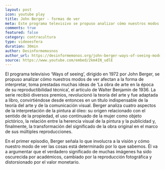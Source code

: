 ```yaml
---
layout: post
icon: youtube play
title: John Berger - formas de ver
meta: Este programa televisivo se propuso analizar cómo nuestros modos de ver afectan a nuestra forma de interpretar, tomando prestadas muchas ideas de Walter Benjamin.
comments: true
featured: false
category: contracultura
type: videoesfera
duration: 30min
author: Desinformemosnos
author_url: https://desinformemonos.org/john-berger-ways-of-seeing-modos-ver/
source: https://www.youtube.com/embed/2km4IN_udlE
---
```


<p class="hyphenate">
	El programa televisivo ‘Ways of seeing’, dirigido en 1972 por John Berger, se propuso analizar cómo nuestros modos de ver afectan a la forma de interpretar, toma prestadas muchas ideas de ‘La obra de arte en la época de su reproductibilidad técnica’, el artículo de Walter Benjamin de 1936. La serie recibió diversos premios, revolucionó la teoría del arte y fue adaptada a libro, convirtiéndose desde entonces en un título indispensable de la teoría del arte y de la comunicación visual. Berger analiza cuatro aspectos de la interpretación de la pintura al óleo: su origen relacionado con el sentido de la propiedad, el uso continuado de la mujer como objeto pictórico, la relación entre la herencia visual de la pintura y la publicidad y, finalmente, la transformación del significado de la obra original en el marco de sus múltiples reproducciones.
</p>

<p class="hyphenate">
	En el primer episodio, Berger señala lo que involucra a la visión y cómo nuestro modo de ver las cosas está determinado por lo que sabemos. Él va a argumentar que el verdadero significado de muchas imágenes ha sido oscurecida por académicos, cambiado por la reproducción fotográfica y distorsionado por el valor monetario.
</p>
